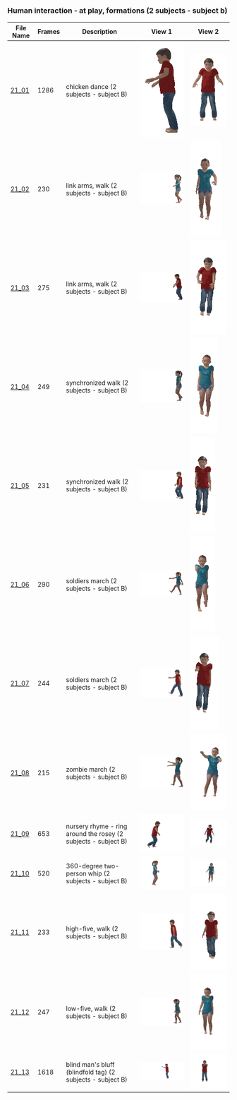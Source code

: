 ### Human interaction - at play, formations (2 subjects - subject b)
|File Name|Frames|Description|View 1|View 2|
|-|-|-|-|-|
|[21_01](https://github.com/Shriinivas/cmubvh/raw/main/Sequence-020-029/21/Data/21_01.zip)|1286|chicken dance (2 subjects - subject B)|<img src="https://github.com/Shriinivas/cmubvhgifs/blob/main/Sequence-020-029/21/21_01_0.gif"/>|<img src="https://github.com/Shriinivas/cmubvhgifs/blob/main/Sequence-020-029/21/21_01_1.gif"/>|
|[21_02](https://github.com/Shriinivas/cmubvh/raw/main/Sequence-020-029/21/Data/21_02.zip)|230|link arms, walk (2 subjects - subject B)|<img src="https://github.com/Shriinivas/cmubvhgifs/blob/main/Sequence-020-029/21/21_02_0.gif"/>|<img src="https://github.com/Shriinivas/cmubvhgifs/blob/main/Sequence-020-029/21/21_02_1.gif"/>|
|[21_03](https://github.com/Shriinivas/cmubvh/raw/main/Sequence-020-029/21/Data/21_03.zip)|275|link arms, walk (2 subjects - subject B)|<img src="https://github.com/Shriinivas/cmubvhgifs/blob/main/Sequence-020-029/21/21_03_0.gif"/>|<img src="https://github.com/Shriinivas/cmubvhgifs/blob/main/Sequence-020-029/21/21_03_1.gif"/>|
|[21_04](https://github.com/Shriinivas/cmubvh/raw/main/Sequence-020-029/21/Data/21_04.zip)|249|synchronized walk (2 subjects - subject B)|<img src="https://github.com/Shriinivas/cmubvhgifs/blob/main/Sequence-020-029/21/21_04_0.gif"/>|<img src="https://github.com/Shriinivas/cmubvhgifs/blob/main/Sequence-020-029/21/21_04_1.gif"/>|
|[21_05](https://github.com/Shriinivas/cmubvh/raw/main/Sequence-020-029/21/Data/21_05.zip)|231|synchronized walk (2 subjects - subject B)|<img src="https://github.com/Shriinivas/cmubvhgifs/blob/main/Sequence-020-029/21/21_05_0.gif"/>|<img src="https://github.com/Shriinivas/cmubvhgifs/blob/main/Sequence-020-029/21/21_05_1.gif"/>|
|[21_06](https://github.com/Shriinivas/cmubvh/raw/main/Sequence-020-029/21/Data/21_06.zip)|290|soldiers march (2 subjects - subject B)|<img src="https://github.com/Shriinivas/cmubvhgifs/blob/main/Sequence-020-029/21/21_06_0.gif"/>|<img src="https://github.com/Shriinivas/cmubvhgifs/blob/main/Sequence-020-029/21/21_06_1.gif"/>|
|[21_07](https://github.com/Shriinivas/cmubvh/raw/main/Sequence-020-029/21/Data/21_07.zip)|244|soldiers march (2 subjects - subject B)|<img src="https://github.com/Shriinivas/cmubvhgifs/blob/main/Sequence-020-029/21/21_07_0.gif"/>|<img src="https://github.com/Shriinivas/cmubvhgifs/blob/main/Sequence-020-029/21/21_07_1.gif"/>|
|[21_08](https://github.com/Shriinivas/cmubvh/raw/main/Sequence-020-029/21/Data/21_08.zip)|215|zombie march (2 subjects - subject B)|<img src="https://github.com/Shriinivas/cmubvhgifs/blob/main/Sequence-020-029/21/21_08_0.gif"/>|<img src="https://github.com/Shriinivas/cmubvhgifs/blob/main/Sequence-020-029/21/21_08_1.gif"/>|
|[21_09](https://github.com/Shriinivas/cmubvh/raw/main/Sequence-020-029/21/Data/21_09.zip)|653|nursery rhyme - ring around the rosey (2 subjects - subject B)|<img src="https://github.com/Shriinivas/cmubvhgifs/blob/main/Sequence-020-029/21/21_09_0.gif"/>|<img src="https://github.com/Shriinivas/cmubvhgifs/blob/main/Sequence-020-029/21/21_09_1.gif"/>|
|[21_10](https://github.com/Shriinivas/cmubvh/raw/main/Sequence-020-029/21/Data/21_10.zip)|520|360-degree two-person whip (2 subjects - subject B)|<img src="https://github.com/Shriinivas/cmubvhgifs/blob/main/Sequence-020-029/21/21_10_0.gif"/>|<img src="https://github.com/Shriinivas/cmubvhgifs/blob/main/Sequence-020-029/21/21_10_1.gif"/>|
|[21_11](https://github.com/Shriinivas/cmubvh/raw/main/Sequence-020-029/21/Data/21_11.zip)|233|high-five, walk (2 subjects - subject B)|<img src="https://github.com/Shriinivas/cmubvhgifs/blob/main/Sequence-020-029/21/21_11_0.gif"/>|<img src="https://github.com/Shriinivas/cmubvhgifs/blob/main/Sequence-020-029/21/21_11_1.gif"/>|
|[21_12](https://github.com/Shriinivas/cmubvh/raw/main/Sequence-020-029/21/Data/21_12.zip)|247|low-five, walk (2 subjects - subject B)|<img src="https://github.com/Shriinivas/cmubvhgifs/blob/main/Sequence-020-029/21/21_12_0.gif"/>|<img src="https://github.com/Shriinivas/cmubvhgifs/blob/main/Sequence-020-029/21/21_12_1.gif"/>|
|[21_13](https://github.com/Shriinivas/cmubvh/raw/main/Sequence-020-029/21/Data/21_13.zip)|1618|blind man's bluff (blindfold tag) (2 subjects - subject B)|<img src="https://github.com/Shriinivas/cmubvhgifs/blob/main/Sequence-020-029/21/21_13_0.gif"/>|<img src="https://github.com/Shriinivas/cmubvhgifs/blob/main/Sequence-020-029/21/21_13_1.gif"/>|
